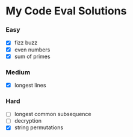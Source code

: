 # My Code Eval Solutions

### Easy

- [x] fizz buzz
- [x] even numbers
- [x] sum of primes

### Medium

- [x] longest lines

### Hard

- [ ] longest common subsequence
- [ ] decryption
- [x] string permutations